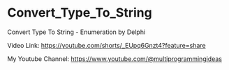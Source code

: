 # Convert_Type_To_String
Convert Type To String - Enumeration by Delphi

Video Link:
https://youtube.com/shorts/_EUpq6Gnzt4?feature=share

My Youtube Channel:
https://www.youtube.com/@multiprogrammingideas
